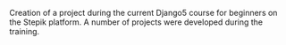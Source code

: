 Сreation of a project during the current Django5 course for beginners on the Stepik platform.
A number of projects were developed during the training.